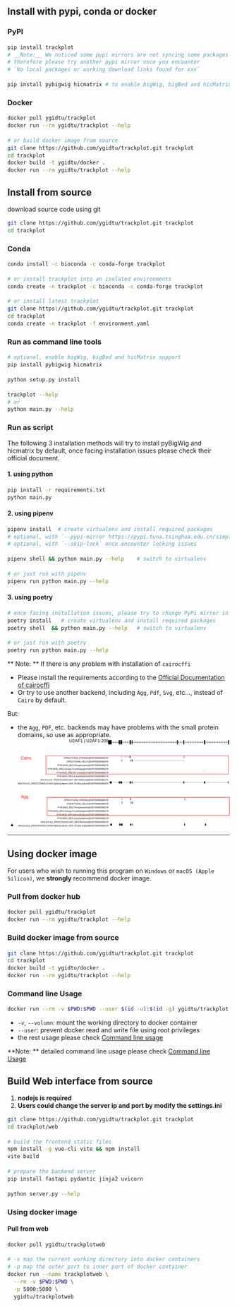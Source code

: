 
## Install with pypi, conda or docker

### PyPI

```bash
pip install trackplot
# __Note:__ We noticed some pypi mirrors are not syncing some packages we depend on, 
# therefore please try another pypi mirror once you encounter 
# `No local packages or working download links found for xxx`

pip install pybigwig hicmatrix # to enable bigWig, bigBed and hicMatrix support
```

### Docker

```bash
docker pull ygidtu/trackplot
docker run --rm ygidtu/trackplot --help

# or build docker image from source
git clone https://github.com/ygidtu/trackplot.git trackplot
cd trackplot
docker build -t ygidtu/docker .
docker run --rm ygidtu/trackplot --help
```

## Install from source

download source code using git
```bash
git clone https://github.com/ygidtu/trackplot.git trackplot
cd trackplot
```

### Conda

```bash
conda install -c bioconda -c conda-forge trackplot

# or install trackplot into an isolated environments
conda create -n trackplot -c bioconda -c conda-forge trackplot

# or install latest trackplot
git clone https://github.com/ygidtu/trackplot.git trackplot
cd trackplot
conda create -n trackplot -f environment.yaml
```

### Run as command line tools

```bash
# optional, enable bigWig, bigBed and hicMatrix support
pip install pybigwig hicmatrix

python setup.py install

trackplot --help
# or
python main.py --help
```

### Run as script

The following 3 installation methods will try to install pyBigWig and hicmatrix by default, 
once facing installation issues please check their official document.

#### 1. using python

```bash
pip install -r requirements.txt
python main.py
```

#### 2. using pipenv

```bash
pipenv install  # create virtualenv and install required packages
# optional, with `--pypi-mirror https://pypi.tuna.tsinghua.edu.cn/simple` to specify your faverate PyPi mirror
# optional, with `--skip-lock` once encounter locking issues

pipenv shell && python main.py --help    # switch to virtualenv

# or just run with pipenv
pipenv run python main.py --help
```

#### 3. using poetry

```bash
# once facing installation issues, please try to change PyPi mirror in tool.poetry.source section of pyproject.toml 
poetry install   # create virtualenv and install required packages
poetry shell  && python main.py --help   # switch to virtualenv

# or just run with poetry
poetry run python main.py --help
```

** Note: **
If there is any problem with installation of `cairocffi`

- Please install the requirements according to the [Official Documentation of cairocffi](https://cairocffi.readthedocs.io/en/stable/overview.html)
- Or try to use another backend, including `Agg`, `Pdf`, `Svg`, etc..., instead of `Cairo` by default.

But:
- the `Agg`, `PDF`, etc. backends may have problems with the small protein domains, so use as appropriate.
- ![](imgs/cmd/1.svg)

---

## Using docker image

For users who wish to running this program on `Windows` or `macOS (Apple Silicon)`, we **strongly** recommend docker image.

### Pull from docker hub

```bash
docker pull ygidtu/trackplot
docker run --rm ygidtu/trackplot --help
```

### Build docker image from source

```bash
git clone https://github.com/ygidtu/trackplot.git trackplot
cd trackplot
docker build -t ygidtu/docker .
docker run --rm ygidtu/trackplot --help
```

### Command line Usage

```bash
docker run --rm -v $PWD:$PWD --user $(id -u):$(id -g) ygidtu/trackplot --help
```

- `-v`, `--volumn`: mount the working directory to docker container
- `--user`: prevent docker read and write file using root privileges
- the rest usage please check [Command line usage](./command.md)

**Note: ** detailed command line usage please check [Command line Usage](./command.md)


## Build Web interface from source

1. **nodejs is required**
2. **Users could change the server ip and port by modify the settings.ini**

```bash
git clone https://github.com/ygidtu/trackplot.git trackplot
cd trackplot/web

# build the frontend static files
npm install -g vue-cli vite && npm install
vite build

# prepare the backend server
pip install fastapi pydantic jinja2 uvicorn

python server.py --help
```


### Using docker image

#### Pull from web

```bash
docker pull ygidtu/trackplotweb

# -v map the current working directory into docker containers
# -p map the outer port to inner port of docker container
docker run --name trackplotweb \
  --rm -v $PWD:$PWD \
  -p 5000:5000 \
  ygidtu/trackplotweb 
```
